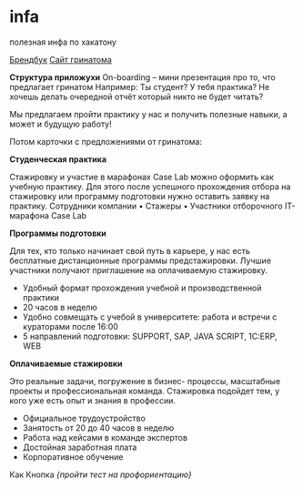 # infa
полезная инфа по хакатону

[Брендбук](https://drive.google.com/drive/u/1/folders/1B_ylCbjuwIn8aTpWd12d8f6eOY_VVmcR) 
[Сайт гринатома](https://edu.greenatom.ru/)

**Структура приложухи**
On-boarding – мини презентация про то, что предлагает гринатом
Например:
Ты студент? У тебя практика? Не хочешь делать очередной отчёт который никто не будет читать?

Мы предлагаем пройти практику у нас и получить полезные навыки, а может и будущую работу!

Потом карточки с предложениями от гринатома:

**Студенческая практика**

Стажировку и участие в марафонах Case Lab можно оформить как учебную практику. Для этого после успешного прохождения отбора на стажировку или программу подготовки нужно оставить заявку на практику. 
Сотрудники компании
• Стажеры
• Участники отборочного IT-марафона Case Lab

**Программы подготовки**

Для тех, кто только начинает свой путь в карьере, у нас есть бесплатные дистанционные программы предста­жировки. Лучшие участники получают приглашение на оплачиваемую стажировку.
  - Удобный формат прохождения учебной и производственной практики
  - 20 часов в неделю
  - Удобно совмещать с учебой в университете: работа и встречи с кураторами после 16:00
  - 5 направлений подготовки: SUPPORT, SAP, JAVA SCRIPT, 1C:ERP, WEB

**Оплачиваемые стажировки**

Это реальные задачи, погружение в бизнес- процессы, масштабные проекты и профессиональная команда. Стажировка подойдет тем, у кого уже есть опыт и знания в профессии.
  - Официальное трудоустройство
  - Занятость от 20 до 40 часов в неделю
  - Работа над кейсами в команде экспертов
  - Достойная заработная плата
  - Корпоративное обучение

Как
Кнопка *{пройти тест на профориентацию}*
                                    

                                



